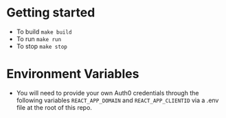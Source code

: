 # Getting started

- To build `make build`
- To run `make run`
- To stop `make stop`


# Environment Variables

- You will need to provide your own Auth0 credentials through the following variables `REACT_APP_DOMAIN` and `REACT_APP_CLIENTID` via a .env file at the root of this repo.